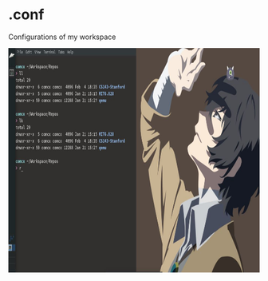 # .conf
Configurations of my workspace


<img width="800" height="450" src="https://github.com/Comcx/.conf/blob/master/ui/Desktop.JPG"/>
